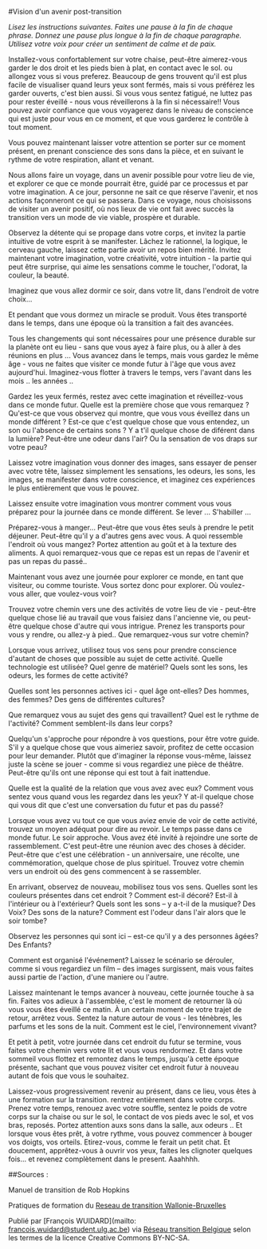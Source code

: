 #Vision d'un avenir post-transition 

*Lisez les instructions suivantes. Faites une pause à la fin de chaque phrase. Donnez une pause plus longue à la fin de chaque paragraphe. Utilisez votre voix pour créer un sentiment de calme et de paix.*

Installez-vous confortablement sur votre chaise, peut-être aimerez-vous garder le dos droit et les pieds bien à plat, en contact avec le sol. ou allongez vous si vous preferez.  Beaucoup de gens trouvent qu'il est plus facile de visualiser quand leurs yeux sont fermés, mais si vous préférez les garder ouverts, c'est bien aussi. Si vous vous sentez fatigué, ne luttez pas pour rester éveillé - nous vous réveillerons à la fin si nécessaire!! Vous pouvez avoir confiance que vous voyagerez dans le niveau de conscience qui est juste pour vous en ce moment, et que vous garderez le contrôle à tout moment.

Vous pouvez maintenant laisser votre attention se porter sur ce moment présent, en prenant conscience des sons dans la pièce, et en suivant le rythme de votre respiration, allant et venant. 

Nous allons faire un voyage, dans un avenir possible pour votre lieu de vie, et explorer ce que ce monde pourrait être, guidé par ce processus et par votre imagination. A ce jour, personne ne sait ce que réserve l'avenir, et nos actions façonneront ce qui se passera. Dans ce voyage, nous  choisissons de visiter un avenir positif, où nos lieux de vie ont fait avec succès la transition vers un mode de vie viable, prospère et durable. 

Observez la détente qui se propage dans votre corps, et invitez la partie intuitive de votre esprit à se manifester. Lâchez le rationnel, la logique, le cerveau gauche, laissez cette partie avoir un repos bien mérité. Invitez maintenant votre imagination, votre créativité, votre intuition - la partie qui peut être surprise, qui aime les sensations comme le toucher, l'odorat, la couleur, la beauté. 

Imaginez que vous allez dormir ce soir, dans votre lit, dans l'endroit de votre choix... 

Et pendant que vous dormez un miracle se produit. Vous êtes transporté dans le temps, dans une époque où la transition a fait des avancées. 

Tous les changements qui sont nécessaires pour une présence durable sur la planète ont eu lieu - sans que vous ayez à faire plus, ou à aller à des réunions en plus ...  Vous avancez dans le temps, mais vous gardez le même âge - vous ne faites que visiter ce monde futur à l'âge que vous avez aujourd'hui. Imaginez-vous flotter à travers le temps, vers l'avant dans les mois .. les années .. 

Gardez les yeux fermés, restez avec cette imagination et réveillez-vous dans ce monde futur. Quelle est la première chose que vous remarquez ? Qu'est-ce que vous observez qui montre, que vous vous éveillez dans un monde différent ? Est-ce que c'est quelque chose que vous entendez, un son ou l'absence de certains sons ? Y a t'il quelque chose de diférent dans la lumière? Peut-être une odeur dans l'air? Ou la sensation de vos draps sur votre peau? 

Laissez votre imagination vous donner des images, sans essayer de penser avec votre tête, laissez simplement les sensations, les odeurs, les sons, les images, se manifester dans votre conscience, et imaginez ces expériences le plus entièrement que vous le pouvez. 

Laissez ensuite votre imagination vous montrer comment vous vous préparez pour la journée dans ce monde différent. Se lever ... S'habiller ... 

Préparez-vous à manger... Peut-être que vous êtes seuls à prendre le petit déjeuner. Peut-être qu'il y a d'autres gens avec vous. A quoi ressemble l'endroit où vous mangez? Portez attention au goût et à la texture des aliments. A quoi remarquez-vous que ce repas est un repas de l'avenir et pas un repas du passé.. 

Maintenant vous avez une journée pour explorer ce monde, en tant que visiteur, ou comme touriste. Vous sortez donc pour explorer. Où voulez-vous aller, que voulez-vous voir? 

Trouvez votre chemin vers une des activités de votre lieu de vie - peut-être quelque chose lié au travail que vous faisiez dans l'ancienne vie, ou peut-être quelque chose d'autre qui vous intrigue. Prenez les transports pour vous y rendre, ou allez-y à pied.. Que remarquez-vous sur votre chemin? 

Lorsque vous arrivez, utilisez tous vos sens pour prendre conscience d'autant de choses que possible au sujet de cette activité. Quelle technologie est utilisée? Quel genre de matériel? Quels sont les sons, les odeurs, les formes de cette activité? 

Quelles sont les personnes actives ici - quel âge ont-elles? Des hommes, des femmes? Des gens de différentes cultures? 

Que remarquez vous au sujet des gens qui travaillent? Quel est le rythme de l'activité? Comment semblent-ils dans leur corps? 

Quelqu'un s'approche pour répondre à vos questions, pour être votre guide. S'il y a quelque chose que vous aimeriez savoir, profitez de cette occasion pour leur demander. Plutôt que d'imaginer la réponse vous-même, laissez juste la scène se jouer - comme si vous regardiez une pièce de théâtre. Peut-être qu'ils ont une réponse qui est tout à fait inattendue. 

Quelle est la qualité de la relation que vous avez avec eux? Comment vous sentez vous quand vous les regardez dans les yeux? Y at-il quelque chose qui vous dit que c'est une conversation du futur et pas du passé? 

Lorsque vous avez vu tout ce que vous aviez envie de voir de cette activité, trouvez un moyen adéquat pour dire au revoir. Le temps passe dans ce monde futur. Le soir approche. Vous avez été invité à rejoindre une sorte de rassemblement. C'est peut-être une réunion avec des choses à décider. Peut-être que c'est une célébration - un anniversaire, une récolte, une commémoration, quelque chose de plus spirituel. Trouvez votre chemin vers un endroit où des gens commencent à se rassembler. 

En arrivant, observez de nouveau, mobilisez tous vos sens. Quelles sont les couleurs présentes dans cet endroit ? Comment est-il décoré? Est-il à l'intérieur ou à l'extérieur? Quels sont les sons – y a-t-il de la musique? Des Voix? Des sons de la nature? Comment est l'odeur dans l'air alors que le soir tombe? 

Observez les personnes qui sont ici – est-ce qu'il y a des personnes âgées? Des Enfants? 

Comment est organisé l'événement? Laissez le scénario se dérouler, comme si vous regardiez un film – des images surgissent, mais vous faites aussi partie de l'action, d'une maniere ou l'autre. 

Laissez maintenant le temps avancer à nouveau, cette journée touche à sa fin. Faites vos adieux à l'assemblée, c'est le moment de retourner là où vous vous êtes éveillé ce matin. À un certain moment de votre trajet de retour, arrêtez vous. Sentez la nature autour de vous - les ténèbres, les parfums et les sons de la nuit. Comment est le ciel, l'environnement vivant? 

Et petit à petit, votre journée dans cet endroit du futur se termine, vous faites votre chemin vers votre lit et vous vous rendormez. Et dans votre sommeil vous flottez et remontez dans le temps, jusqu'à cette époque présente, sachant que vous pouvez visiter cet endroit futur à nouveau autant de fois que vous le souhaitez. 

Laissez-vous progressivement revenir au présent, dans ce lieu, vous êtes à une formation sur la transition. rentrez entièrement dans votre corps. Prenez votre temps, renouez avec votre souffle, sentez le poids de votre corps sur la chaise ou sur le sol, le contact de vos pieds avec le sol, et vos bras, reposés. Portez attention auxs sons dans la salle, aux odeurs .. 
Et lorsque vous êtes prêt, à votre rythme, vous pouvez commencer à bouger vos doigts, vos orteils. Etirez-vous, comme le ferait un petit chat. Et doucement, apprêtez-vous à ouvrir vos yeux, faites les clignoter quelques fois... et revenez complètement dans le present. Aaahhhh. 

##Sources : 

Manuel de transition de Rob Hopkins

Pratiques de formation du [Reseau de transition Wallonie-Bruxelles](http://www.reseautransition.be/) 

Publié par [François WUIDARD](mailto: francois.wuidard@student.ulg.ac.be) via [Réseau transition Belgique]( http://www.reseautransition.be/) selon les termes de la licence Creative Commons BY-NC-SA. 
